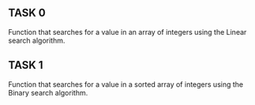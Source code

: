 ##  TASK 0
Function that searches for a value in an array of integers using the Linear search algorithm.

##  TASK 1
Function that searches for a value in a sorted array of integers using the Binary search algorithm.